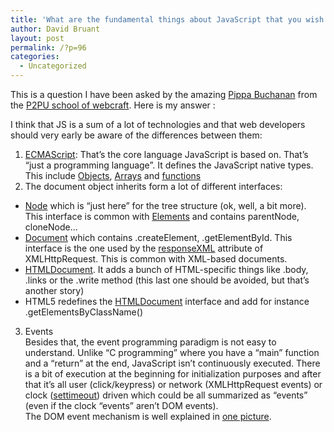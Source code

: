 ```yaml
---
title: 'What are the fundamental things about JavaScript that you wish you&#8217;d known when you first started as a developer?'
author: David Bruant
layout: post
permalink: /?p=96
categories:
  - Uncategorized
---
```

This is a question I have been asked by the amazing [Pippa Buchanan][1] from the [P2PU school of webcraft][2]. Here is my answer :

I think that JS is a sum of a lot of technologies and that web developers should very early be aware of the differences between them:  
1) [ECMAScript][3]: That&#8217;s the core language JavaScript is based on. That&#8217;s &#8220;just a programming language&#8221;. It defines the JavaScript native types. This include [Objects][4], [Arrays][5] and [functions][6]  
2) The document object inherits form a lot of different interfaces:  
* [Node][7] which is &#8220;just here&#8221; for the tree structure (ok, well, a bit more). This interface is common with [Elements][8] and contains parentNode, cloneNode&#8230;  
* [Document][9] which contains .createElement, .getElementById. This interface is the one used by the [responseXML][10] attribute of XMLHttpRequest. This is common with XML-based documents.  
* [HTMLDocument][11]. It adds a bunch of HTML-specific things like .body, .links or the .write method (this last one should be avoided, but that&#8217;s another story)  
* HTML5 redefines the [HTMLDocument][12] interface and add for instance .getElementsByClassName()  
3) Events  
Besides that, the event programming paradigm is not easy to understand. Unlike &#8220;C programming&#8221; where you have a &#8220;main&#8221; function and a &#8220;return&#8221; at the end, JavaScript isn&#8217;t continuously executed. There is a bit of execution at the beginning for initialization purposes and after that it&#8217;s all user (click/keypress) or network (XMLHttpRequest events) or clock ([settimeout][13]) driven which could be all summarized as &#8220;events&#8221; (even if the clock &#8220;events&#8221; aren&#8217;t DOM events).  
The DOM event mechanism is well explained in [one picture][14].

 [1]: http://twitter.com/pipstar
 [2]: https://www.drumbeat.org/p2pu-webcraft
 [3]: http://www.ecma-international.org/publications/files/ECMA-ST/ECMA-262.pdf
 [4]: https://developer.mozilla.org/en/JavaScript/Guide/Working_with_Objects
 [5]: https://developer.mozilla.org/en/JavaScript/Reference/Global_Objects/Array
 [6]: https://developer.mozilla.org/en/JavaScript/Reference/Functions_and_function_scope
 [7]: http://www.w3.org/TR/DOM-Level-3-Core/core.html#ID-1950641247
 [8]: http://www.w3.org/TR/DOM-Level-3-Core/core.html#ID-745549614
 [9]: http://www.w3.org/TR/DOM-Level-3-Core/core.html#i-Document
 [10]: http://www.w3.org/TR/2010/CR-XMLHttpRequest-20100803/#the-responsexml-attribute
 [11]: http://www.w3.org/TR/DOM-Level-2-HTML/html.html#ID-26809268
 [12]: http://www.whatwg.org/specs/web-apps/current-work/multipage/dom.html#documents-in-the-dom
 [13]: https://developer.mozilla.org/en/Window.setTimeout
 [14]: http://www.w3.org/TR/DOM-Level-3-Events/#event-flow